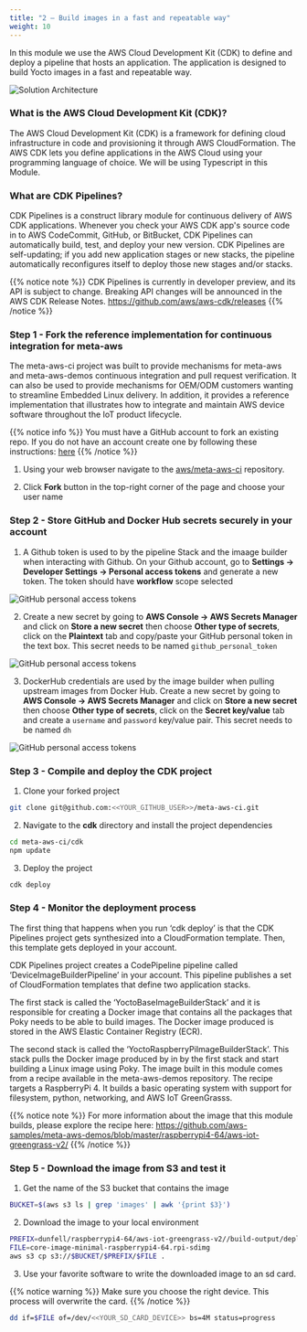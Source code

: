 ```yaml
---
title: "2 – Build images in a fast and repeatable way"
weight: 10
---
```


In this module we use the AWS Cloud Development Kit (CDK) to define and deploy a pipeline that hosts an application. The application is designed to build Yocto images in a fast and repeatable way. 

![Solution Architecture](/images/02_build_images_solution_architecture.png)

### What is the AWS Cloud Development Kit (CDK)?

The AWS Cloud Development Kit (CDK) is a framework for defining cloud infrastructure in code and provisioning it through AWS CloudFormation. The AWS CDK lets you define applications in the AWS Cloud using your programming language of choice.  We will be using Typescript in this Module.

### What are CDK Pipelines? 

CDK Pipelines is a construct library module for continuous delivery of AWS CDK applications. Whenever you check your AWS CDK app's source code in to AWS CodeCommit, GitHub, or BitBucket, CDK Pipelines can automatically build, test, and deploy your new version. CDK Pipelines are self-updating; if you add new application stages or new stacks, the pipeline automatically reconfigures itself to deploy those new stages and/or stacks.


{{% notice note %}}
CDK Pipelines is currently in developer preview, and its API is subject to change. Breaking API changes will be announced in the AWS CDK Release Notes. https://github.com/aws/aws-cdk/releases
{{% /notice %}}


### Step 1 - Fork the reference implementation for continuous integration for meta-aws

The meta-aws-ci project was built to provide mechanisms for meta-aws and meta-aws-demos continuous integration and pull request verification. It can also be used to provide mechanisms for OEM/ODM customers wanting to streamline Embedded Linux delivery. In addition, it provides a reference implementation that illustrates how to integrate and maintain AWS device software throughout the IoT product lifecycle.

{{% notice info %}}
You must have a GitHub account to fork an existing repo. If you do not have an account create one by following these instructions: [here](https://docs.github.com/en/get-started/signing-up-for-github/signing-up-for-a-new-github-account)
{{% /notice %}}

1. Using your web browser navigate to the [aws/meta-aws-ci](https://github.com/aws/meta-aws-ci) repository.

2. Click __Fork__ button in the top-right corner of the page and choose your user name

### Step 2 - Store GitHub and Docker Hub secrets securely in your account

1. A Github token is used to by the pipeline Stack and the imaage builder when interacting with Github. On your Github account, go to __Settings → Developer Settings → Personal access tokens__ and generate a new token. The token should have __workflow__ scope selected

![GitHub personal access tokens](/images/02_build_images_github_personal_token.png)

2. Create a new secret by going to __AWS Console → AWS Secrets Manager__ and click on __Store a new secret__ then choose __Other type of secrets__, click on the __Plaintext__ tab and copy/paste your GitHub personal token in the text box. This secret needs to be named `github_personal_token`

![GitHub personal access tokens](/images/02_build_images_secrets_github.png) 

3. DockerHub credentials are used by the image builder when pulling upstream images from Docker Hub. Create a new secret by going to __AWS Console → AWS Secrets Manager__ and click on __Store a new secret__ then choose __Other type of secrets__, click on the __Secret key/value__ tab and create a `username` and `password` key/value pair. This secret needs to be named `dh` 

![GitHub personal access tokens](/images/02_build_images_secrets_dockerhub.png) 

### Step 3 - Compile and deploy the CDK project

1. Clone your forked project

```bash
git clone git@github.com:<<YOUR_GITHUB_USER>>/meta-aws-ci.git
```

2. Navigate to the __cdk__ directory and install the project dependencies

```bash
cd meta-aws-ci/cdk
npm update
```

3. Deploy the project
```bash
cdk deploy
```
### Step 4 - Monitor the deployment process

The first thing that happens when you run ‘cdk deploy’ is that the CDK Pipelines project gets synthesized into a CloudFormation template. Then, this template gets deployed in your account.

CDK Pipelines project creates a CodePipeline pipeline called ‘DeviceImageBuilderPipeline’ in your account. This pipeline publishes a set of CloudFormation templates that define two application stacks. 

The first stack is called the ‘YoctoBaseImageBuilderStack’ and it is responsible for creating a Docker image that contains all the packages that Poky needs to be able to build images. The Docker image produced is stored in the AWS Elastic Container Registry (ECR).

The second stack is called the ‘YoctoRaspberryPiImageBuilderStack’. This stack pulls the Docker image produced by in by the first stack and start building a Linux image using Poky. The image built in this module comes from a recipe available in the meta-aws-demos repository. The recipe targets a RaspberryPi 4. It builds a basic operating system with support for filesystem, python, networking, and AWS IoT GreenGrasss.


{{% notice note %}}
For more information about the image that this module builds, please explore the recipe here: 
https://github.com/aws-samples/meta-aws-demos/blob/master/raspberrypi4-64/aws-iot-greengrass-v2/
{{% /notice %}}

### Step 5 - Download the image from S3 and test it

1. Get the name of the S3 bucket that contains the image

```bash
BUCKET=$(aws s3 ls | grep 'images' | awk '{print $3}') 
```

2. Download the image to your local environment

```bash
PREFIX=dunfell/raspberrypi4-64/aws-iot-greengrass-v2//build-output/deploy/images/raspberrypi4-64
FILE=core-image-minimal-raspberrypi4-64.rpi-sdimg
aws s3 cp s3://$BUCKET/$PREFIX/$FILE .
```

3. Use your favorite software to write the downloaded image to an sd card.

{{% notice warning %}}
Make sure you choose the right device. This process will overwrite the card.
{{% /notice %}}

```bash
dd if=$FILE of=/dev/<<YOUR_SD_CARD_DEVICE>> bs=4M status=progress
```

